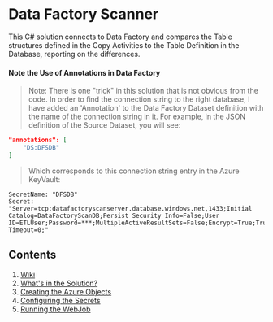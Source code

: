 # Data Factory Scanner
This C# solution connects to Data Factory and compares the Table structures defined in the Copy Activities to the Table Definition in the Database, reporting on the differences.

#### Note the Use of Annotations in Data Factory
> Note:
There is one "trick" in this solution that is not obvious from the code.  In order to find the connection string to the right database, I have added an 'Annotation' to the Data Factory Dataset definition with the name of the connection string in it.  For example, in the JSON definition of the Source Dataset, you will see:

```JSON
"annotations": [
    "DS:DFSDB"
]
```

> Which corresponds to this connection string entry in the Azure KeyVault:

    SecretName: "DFSDB" 
    Secret: "Server=tcp:datafactoryscanserver.database.windows.net,1433;Initial Catalog=DataFactoryScanDB;Persist Security Info=False;User ID=ETLUser;Password=***;MultipleActiveResultSets=False;Encrypt=True;TrustServerCertificate=False;Connection Timeout=0;"

## Contents
1. [Wiki](Home)
2. [What's in the Solution?](1.-What's-in-the-Solution%3F)
3. [Creating the Azure Objects](2.-Creating-the-Azure-Objects)
4. [Configuring the Secrets](3.-Configuring-the-Secrets)
5. [Running the WebJob](4.-Running-the-WebJob)



